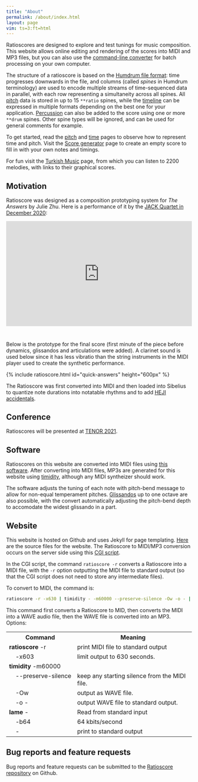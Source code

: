 ```yaml
---
title: "About"
permalink: /about/index.html
layout: page
vim: ts=3:ft=html
---
```


Ratioscores are designed to explore and test tunings for music
composition.  This website allows online editing and rendering of
the scores into MIDI and MP3 files, but you can also use the <a
target="_blank" href="https://github.com/craigsapp/ratioscore">command-line
converter<a/> for batch processing on your own computer.

The structure of a ratioscore is based on the <a target="_blank"
href="https://www.humdrum.org/guide/ch05">Humdrum file format<a/>:
time progresses downwards in the file, and columns (called <i>spines</i>
in Humdrum terminology) are used to encode multiple streams of
time-sequenced data in parallel, with each row representing a
simultaneity across all spines.  All <a href="/pitch">pitch</a>
data is stored in up to 15 `**ratio` spines, while the <a
href="/time">timeline</a> can be expressed in multiple formats
depending on the best one for your application.  <a
href="/drum">Percussion</a> can also be added to the score using
one or more `**drum` spines.  Other spine types will be ignored,
and can be used for general comments for example.

To get started, read the <a href="/pitch">pitch</a> and <a
href="/time">time</a> pages to observe how to represent time and
pitch.  Visit the <a href="/generator">Score generator</a> page to
create an empty score to fill in with your own notes and timings.

For fun visit the <a href="/turkish">Turkish Music</a> page, from
which you can listen to 2200 melodies, with links to their graphical
scores.



<h2> Motivation </h2>

Ratioscore was designed as a composition prototyping system for
<i>The Answers</i> by Julie Zhu.  Here is a performance of it
by the <a target="_blank" href="https://jackquartet.com">JACK
Quartet in December 2020</a>:

<style>
	iframe {
		position: absolute;
		top: 0;
		left: 0;
		width: 100%;
		height: 100%;
		align: center;
	}
</style>

<div style="margin-bottom:40px;">
  <div style="position:relative;padding-top:56.25%;">
    <iframe src="https://www.youtube.com/embed/Dx5l-9MUZ1o" frameborder="0" allowfullscreen></iframe>
  </div>
</div>


Below is the prototype for the final score (first minute of the
piece before dynamics, glissandos and articulations were added).
A clarinet sound is used below since it has less vibratio than the
string instruments in the MIDI player used to create the synthetic
performance.

{% include ratioscore.html id="quick-answers" height="600px" %}
<script type="application/x-ratioscore" id="quick-answers">
!!!COM: Zhu, Julie
!!!OTL: The Answers
!!!ONB: Prototype (unquantized time, no dynamics)
!!!ODT: 2020/12
**time	**ratio	**ratio	**ratio	**ratio
*	*Iclars	*Iclars	*Iclars	*Iclars
*	*ref:C2	*ref:C2	*ref:C2	*ref:C2
4.231	.	.	.	27/8
6.182	2	.	.	.
7.441	.	.	.	3
9.337	.	3	.	.
9.502	.	.	63/6	.
9.521	.	.	7/2	.
11.522	.	.	.	6
13.571	.	.	7	.
13.958	.	.	.	9
14.814	.	.	.	6
15.358	.	.	12	.
15.457	1	.	.	.
15.567	.	.	.	27/2
16.487	.	.	63/4	.
17.037	.	.	.	9
17.459	.	.	63/8	.
17.776	.	.	.	27/2
18.162	.	.	27/2	.
18.476	.	.	18	.
19.854	.	.	.	16
20.038	.	2	.	.
20.223	.	.	21	.
20.594	.	.	.	12
20.837	.	.	27/2	.
22.064	.	.	.	18
22.103	.	.	27	.
22.11	.	.	9	.
22.816	.	.	.	27/4
23.334	.	.	14	.
23.673	.	.	.	12
24.066	3	.	.	.
25.108	.	.	21/2	.
25.499	9/4	.	.	.
26.108	.	.	.	8
28.582	.	.	6	.
28.589	.	.	6	.
30.19	.	.	.	9/2
32.294	.	4	.	.
33.399	.	.	.	4
34.39	4	.	.	.
39.386	.	4	.	.
40.957	.	6	.	.
41.006	6	.	.	.
42.579	.	.	.	3
44.052	4	.	.	.
46.319	.	.	7/2	.
46.863	.	9	.	.
48.399	6	.	.	.
49.075	.	.	.	6
51.153	.	7	.	.
52.73	.	.	.	9
52.766	.	.	7	.
54.239	.	9	.	.
54.303	.	.	.	27/2
54.608	.	.	12	.
55.508	.	.	63/4	.
55.961	7	.	.	.
57.06	.	.	.	27/2
57.609	.	.	.	9
57.746	.	.	18	.
58.098	.	.	27/2	.
58.979	.	.	63/8	.
59.194	.	.	.	16
59.495	.	.	21	.
*-	*-	*-	*-	*-
</script>

The Ratioscore was first converted into MIDI and then loaded into
Sibelius to quantize note durations into notatable rhythms and to
add <a target="_blank" href="https://www.plainsound.org/HEJI">HEJI
accidentals</a>.


<h2> Conference </h2>

Ratioscores will be presented at <a href="/tenor2021">TENOR 2021</a>.


<h2> Software </h2>

Ratioscores on this website are converted into MIDI files using <a
target="_blank" href="https://github.com/craigsapp/ratioscore">this
software</a>.  After converting into MIDI files, MP3s are generated
for this website using <a target="_blank"
href="http://timidity.sourceforge.net">timidity</a>, although any
MIDI syntheizer should work.

The software adjusts the tuning of each note with pitch-bend message
to allow for non-equal temperament pitches.  <a
href="glissandos">Glissandos</a> up to one octave are also possible,
with the convert automatically adjusting the pitch-bend depth to
accomodate the widest glissando in a part.

<h2> Website </h2>

This website is hosted on Github and uses Jekyll for page templating.
<a target="_blank"
href="https://github.com/craigsapp/ratioscore/tree/gh-pages">Here</a> are
the source files for the website.  The Ratioscore to MIDI/MP3
conversion occurs on the server side using this <a target="_blank"
href="https://github.com/craigsapp/ratioscore/blob/gh-pages/_includes/cgi/ratioscore.pl">CGI
script</a>.

In the CGI script, the command `ratioscore -r` converts a Ratioscore
into a MIDI file, with the `-r` option outputting the MIDI file to standard
output (so that the CGI script does not need to store any intermediate files).

To convert to MIDI, the command is:

```bash
ratioscore -r -x630 | timidity - -m60000 --preserve-silence -Ow -o - | lame - -b64 -
```

This command first converts a Ratioscore to MID, then converts the
MIDI into a WAVE audio file, then the WAVE file is converted into
an MP3. Options:

<style>

span.command {
	white-space: pre;
}

table.command tr td {
	vertical-align: top;
}

</style>


<table class="command">
<tr><th>Command</th><th>Meaning</th></tr>
<tr><td><span class="command"><b>ratioscore</b> -r</span></td>
    <td> print MIDI file to standard output </td></tr>
<tr><td><span class="command">&nbsp;&nbsp;&nbsp; -x603</span></td>
     <td> limit output to 630 seconds. </td></tr>
<tr><td><span class="command"><b>timidity</b> -m60000</span></td>
     <td></td></tr>
<tr><td><span class="command">&nbsp;&nbsp;&nbsp; --preserve-silence</span></td>
     <td> keep any starting silence from the MIDI file. </td></tr>
<tr><td><span class="command">&nbsp;&nbsp;&nbsp; -Ow</span></td>
     <td> output as WAVE file. </td></tr>
<tr><td><span class="command">&nbsp;&nbsp;&nbsp; -o -</span></td>
     <td> output WAVE file to standard output. </td></tr>
<tr><td><span class="command"><b>lame</b> -</span></td>
     <td> Read from standard input </td></tr>
<tr><td><span class="command">&nbsp;&nbsp;&nbsp; -b64</span></td>
     <td> 64 kbits/second </td></tr>
<tr><td><span class="command">&nbsp;&nbsp;&nbsp; -</span></td>
     <td> print to standard output </td></tr>
</table>

<h2 data-sidebar="Bug reports"> Bug reports and feature requests </h2>

Bug reports and feature requests can be submitted to the <a
target="_blank" href="https://github.com/craigsapp/ratioscore/issues">Ratioscore repository</a> on Github.


